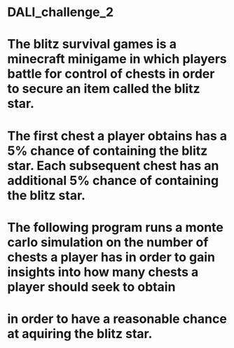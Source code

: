 # DALI_challenge_2

# The blitz survival games is a minecraft minigame in which players battle for control of chests in order to secure an item called the blitz star.
# The first chest a player obtains has a 5% chance of containing the blitz star.  Each subsequent chest has an additional 5% chance of containing the blitz star.
# The following program runs a monte carlo simulation on the number of chests a player has in order to gain insights into how many chests a player should seek to obtain
# in order to have a reasonable chance at aquiring the blitz star.
